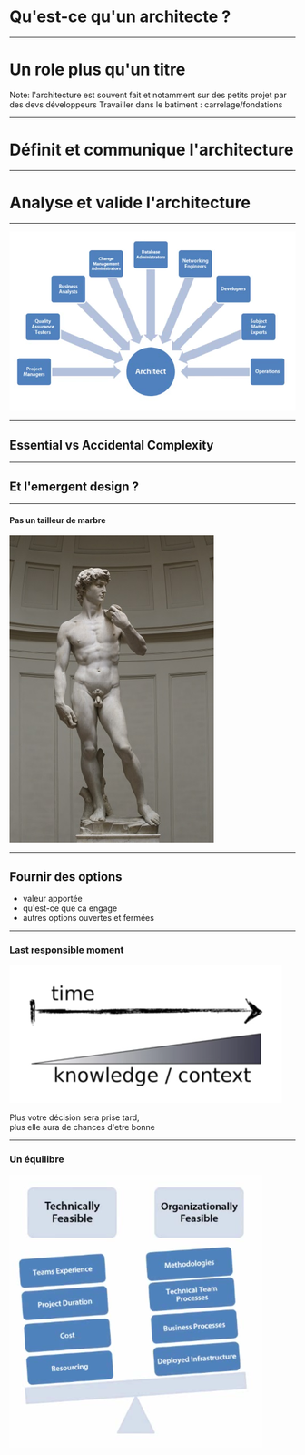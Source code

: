 # Qu'est-ce qu'un architecte ?

---

# Un role plus qu'un titre

Note: l'architecture est souvent fait et notamment sur des petits projet par des devs développeurs
Travailler dans le batiment : carrelage/fondations

---

# Définit et communique l'architecture

---

# Analyse et valide l'architecture


---

![people](/slides/architecture-architect/img/people.png)

---

## Essential vs Accidental Complexity

---

## Et l'emergent design ?

---

#### Pas un tailleur de marbre

![davidmarbre](/slides/architecture-architect/img/davidmarbre.jpg)

---

## Fournir des options

- valeur apportée
- qu'est-ce que ca engage
- autres options ouvertes et fermées

---

### Last responsible moment

![lastmoment](/slides/architecture-architect/img/lastmoment.png)

Plus votre décision sera prise tard, <br/> plus elle aura de chances d'etre bonne

---

### Un équilibre 

![balance](/slides/architecture-architect/img/balance.png)
